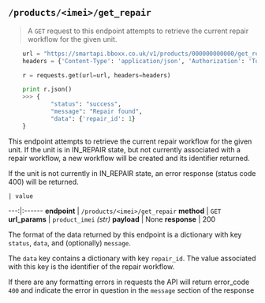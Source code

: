 ## `/products/<imei>/get_repair`

> A `GET` request to this endpoint attempts to retrieve the current repair workflow for the given unit. 

```python
    url = "https://smartapi.bboxx.co.uk/v1/products/000000000000/get_repair"
    headers = {'Content-Type': 'application/json', 'Authorization': 'Token token=' + A_VALID_TOKEN}

    r = requests.get(url=url, headers=headers)

    print r.json()
    >>> {
            "status": "success",
            "message": "Repair found",
            "data": {'repair_id': 1}
    }
```

This endpoint attempts to retrieve the current repair workflow for the given unit. If the unit is in IN_REPAIR state, but not currently associated with a repair workflow, a new workflow will be created and its identifier returned.

If the unit is not currently in IN_REPAIR state, an error response (status code 400) will be returned.

    | value 
---:|:------
__endpoint__ | `/products/<imei>/get_repair`
__method__ | `GET`
__url_params__ | `product_imei` _(str)_
__payload__ | None
__response__ | 200

The format of the data returned by this endpoint is a dictionary with key `status`, `data`, and (optionally) `message`.

The `data` key contains a dictionary with key `repair_id`. The value associated with this key is the identifier of the repair workflow.

If there are any formatting errors in requests the API will return error_code `400` and indicate the error in question in the `message` section of the response